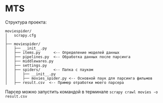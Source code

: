 # MTS

Структура проекта:
```
moviespider/
│   scrapy.cfg
│
├── moviespider/
│   ├── __init__.py
│   ├── items.py      <-- Определение моделей данных
│   ├── pipelines.py  <-- Обработка данных после парсинга
│   ├── middlewares.py
│   ├── settings.py
│   ├── spiders/      <-- Папка с пауком
│   │   ├── __init__.py
│   │   ├── movies_spider.py <-- Основной паук для парсинга фильмов
│   ├── result.csv  <-- Пример отработки моего парсера
```
Парсер можно запустить командой в терминале ```scrapy crawl movies -o result.csv```
